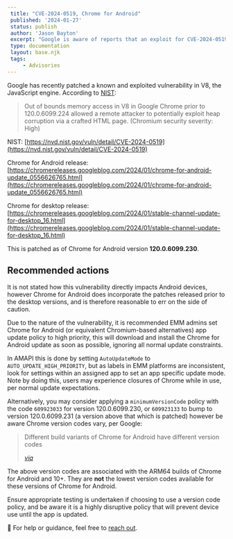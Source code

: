 ```yaml
---
 title: "CVE-2024-0519, Chrome for Android"
 published: '2024-01-27'
 status: publish
 author: 'Jason Bayton'
 excerpt: "Google is aware of reports that an exploit for CVE-2024-0519 exists in the wild."
 type: documentation
 layout: base.njk
 tags:
     - Advisories
---
```

Google has recently patched a known and exploited vulnerability in V8, the JavaScript engine. According to [NIST](https://nvd.nist.gov/vuln/detail/CVE-2024-0519):

> Out of bounds memory access in V8 in Google Chrome prior to 120.0.6099.224 allowed a remote attacker to potentially exploit heap corruption via a crafted HTML page. (Chromium security severity: High)

NIST: [https://nvd.nist.gov/vuln/detail/CVE-2024-0519](https://nvd.nist.gov/vuln/detail/CVE-2024-0519)

Chrome for Android release:
[https://chromereleases.googleblog.com/2024/01/chrome-for-android-update_0556626765.html](https://chromereleases.googleblog.com/2024/01/chrome-for-android-update_0556626765.html)

Chrome for desktop release:
[https://chromereleases.googleblog.com/2024/01/stable-channel-update-for-desktop_16.html](https://chromereleases.googleblog.com/2024/01/stable-channel-update-for-desktop_16.html)

This is patched as of Chrome for Android version **120.0.6099.230**.

## Recommended actions

It is not stated how this vulnerability directly impacts Android devices, however Chrome for Android does incorporate the patches released prior to the desktop versions, and is therefore reasonable to err on the side of caution.

Due to the nature of the vulnerability, it is recommended EMM admins set Chrome for Android (or equivalent Chromium-based alternatives) app update policy to high priority, this will download and install the Chrome for Android update as soon as possible, ignoring all normal update constraints.

In AMAPI this is done by setting `AutoUpdateMode` to `AUTO_UPDATE_HIGH_PRIORITY`, but as labels in EMM platforms are inconsistent, look for settings within an assigned app to set an app specific update mode. Note by doing this, users may experience closures of Chrome while in use, per normal update expectations.

Alternatively, you may consider applying a `minimumVersionCode` policy with the code `609923033` for version 120.0.6099.230, or `609923133` to bump to version 120.0.6099.231 (a version above that which is patched) however be aware Chrome version codes vary, per Google:

> Different build variants of Chrome for Android have different version codes
>
> _[via](https://chromium.googlesource.com/chromium/src/+/master/build/util/android_chrome_version.py)_

The above version codes are associated with the ARM64 builds of Chrome for Android and 10+. They are **not** the lowest version codes available for these versions of Chrome for Android.

Ensure appropriate testing is undertaken if choosing to use a version code policy, and be aware it is a highly disruptive policy that will prevent device use until the app is updated.

🛟 For help or guidance, feel free to [reach out](/support/).
